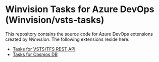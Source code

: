 # Winvision Tasks for Azure DevOps (Winvision/vsts-tasks)
This repository contains the source code for Azure DevOps extensions created by *Winvision*. The following extensions reside here:
- [Tasks for VSTS/TFS REST API](https://marketplace.visualstudio.com/items?itemName=winvision-bv.winvisionbv-restapi-tasks)
- [Tasks for Cosmos DB](https://marketplace.visualstudio.com/items?itemName=winvision-bv.winvisionbv-cosmosdb-tasks)
